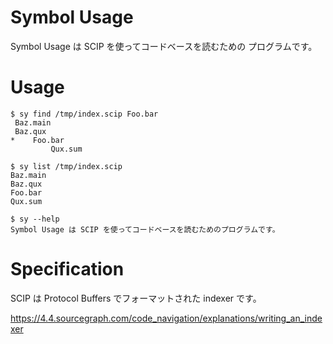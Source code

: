 # Symbol Usage

Symbol Usage は SCIP を使ってコードベースを読むための
プログラムです。

# Usage

```
$ sy find /tmp/index.scip Foo.bar
 Baz.main
 Baz.qux
*    Foo.bar
         Qux.sum

$ sy list /tmp/index.scip
Baz.main
Baz.qux
Foo.bar
Qux.sum

$ sy --help
Symbol Usage は SCIP を使ってコードベースを読むためのプログラムです。
```

# Specification

SCIP は Protocol Buffers でフォーマットされた indexer です。

https://4.4.sourcegraph.com/code_navigation/explanations/writing_an_indexer

